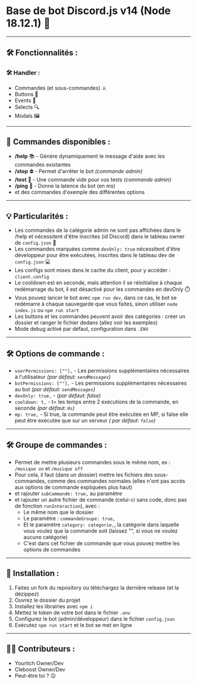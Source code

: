 # Base de bot Discord.js v14 (Node 18.12.1) 🤖

---

## 🛠️ Fonctionnalités :

### 🛠️ Handler :

- Commandes (et sous-commandes) ⚔️
- Buttons 🔘
- Events 🎉
- Selects 🔍
- Modals 🖼️

---

## 📜 Commandes disponibles :

- **/help** 📚 - Génère dynamiquement le message d'aide avec les commandes existantes
- **/stop** ⛔ - Permet d'arrêter le bot *(commande admin)*
- **/test** 🧪 - Une commande vide pour vos tests *(commande admin)*
- **/ping** 🏓 - Donne la latence du bot (en ms)
- et des commandes d'exemple des différentes options

---

## 💡 Particularités :

- Les commandes de la catégorie admin ne sont pas affichées dans le /help et nécessitent d'être inscrites (id Discord)
  dans le tableau owner de `config.json` 👑
- Les commandes marquées comme `devOnly: true` nécessitent d'être développeur pour être exécutées, inscrites dans le
  tableau dev de `config.json` 💻
- Les configs sont mises dans le cache du client, pour y accéder : `client.config`
- Le cooldown est en seconde, mais attention il se réinitialise à chaque redémarrage du bot, il est désactivé pour les
  commandes en devOnly ⏱️
- Vous pouvez lancer le bot avec `npm run dev`, dans ce cas, le bot se redémarre à chaque sauvegarde que vous faites,
  sinon utiliser `node index.js` ou `npm run start`
- Les buttons et les commandes peuvent avoir des catégories : créer un dossier et ranger le fichier dedans (allez voir
  les exemples)
- Mode debug activé par défaut, configuration dans `.ENV`

---

## 🛠️ Options de commande :

- ```userPermissions: [""],``` - Les permissions supplémentaires nécessaires à l'utilisateur *(par
  défaut: ```sendMessages```)*
- ```botPermissions: [""],``` - Les permissions supplémentaires nécessaires au bot *(par défaut: ```sendMessages```)*
- ```devOnly: true,``` - *(par défaut: false)*
- ```cooldown: t,``` - t= les temps entre 2 exécutions de la commande, en seconde *(par défaut: ```0s```)*
- ```mp: true,``` - Si true, la commande peut être exécutée en MP, si false elle peut être exécutée que sur un serveur *(
  par défaut: ```false```)*

---

## 🛠️ Groupe de commandes :

- Permet de mettre plusieurs commandes sous le même nom, ex : `/musique on` et `/musique off`
- Pour cela, il faut (dans un dossier) mettre les fichiers des sous-commandes, comme des commandes normales (elles n'ont pas
  accès aux options de commande expliquées plus haut)
- et rajouter ```subCommande: true,``` au paramètre
- et rajouter un autre fichier de commande (celui-ci sans code, donc pas de fonction `runInteraction`), avec :
    - Le même nom que le dossier
    - Le paramètre : ```commandeGroupe: true,```
    - Et le paramètre ```category: categorie,```, la catégorie dans laquelle vous voulez que la commande soit
      (laissez "", si vous ne voulez aucune catégorie)
    - C'est dans cet fichier de commande que vous pouvez mettre les options de commandes

---

## 🚀 Installation :

1. Faites un fork du repository ou téléchargez la dernière release (et la dézippez)
2. Ouvrez le dossier du projet
3. Installez les librairies avec `npm i`
4. Mettez le token de votre bot dans le fichier `.env`
5. Configurez le bot (admin/développeur) dans le fichier `config.json`
6. Exécutez `npm run start` et le bot se met en ligne

---

## 🧑‍💻 Contributeurs :
- Youritch Owner/Dev
- Cleboost Owner/Dev
- Peut-être toi ? 😉

